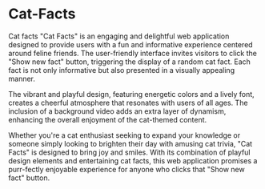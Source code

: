 # Cat-Facts
Cat facts
"Cat Facts" is an engaging and delightful web application designed to provide users with a fun and informative experience centered around feline friends. The user-friendly interface invites visitors to click the "Show new fact" button, triggering the display of a random cat fact. Each fact is not only informative but also presented in a visually appealing manner.

The vibrant and playful design, featuring energetic colors and a lively font, creates a cheerful atmosphere that resonates with users of all ages. The inclusion of a background video adds an extra layer of dynamism, enhancing the overall enjoyment of the cat-themed content.

Whether you're a cat enthusiast seeking to expand your knowledge or someone simply looking to brighten their day with amusing cat trivia, "Cat Facts" is designed to bring joy and smiles. With its combination of playful design elements and entertaining cat facts, this web application promises a purr-fectly enjoyable experience for anyone who clicks that "Show new fact" button.
